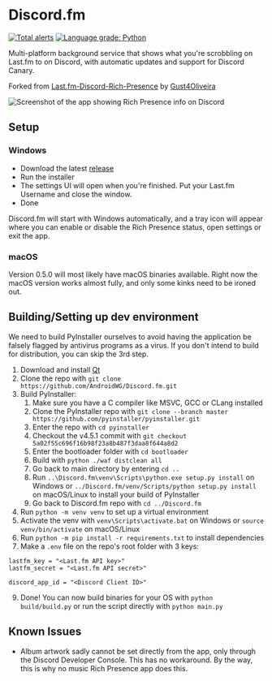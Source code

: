 # Discord.fm
[![Total alerts](https://img.shields.io/lgtm/alerts/g/AndroidWG/Discord.fm.svg?logo=lgtm&logoWidth=18)](https://lgtm.com/projects/g/AndroidWG/Discord.fm/alerts/)
[![Language grade: Python](https://img.shields.io/lgtm/grade/python/g/AndroidWG/Discord.fm.svg?logo=lgtm&logoWidth=18)](https://lgtm.com/projects/g/AndroidWG/Discord.fm/context:python)

Multi-platform background service that shows what you're scrobbling on Last.fm to on Discord, with automatic updates and support for Discord Canary.

Forked from [Last.fm-Discord-Rich-Presence](https://github.com/Gust4Oliveira/Last.fm-Discord-Rich-Presence) by [Gust4Oliveira](https://github.com/Gust4Oliveira)

![Screenshot of the app showing Rich Presence info on Discord](https://i.imgur.com/t4TCs0T.png)

## Setup
### Windows
- Download the latest [release](https://github.com/AndroidWG/Discord.fm/releases/latest)
- Run the installer
- The settings UI will open when you're finished. Put your Last.fm Username and close the window.
- Done

Discord.fm will start with Windows automatically, and a tray icon will appear where you can enable or disable the Rich Presence status, open settings or exit the app.

### macOS
Version 0.5.0 will most likely have macOS binaries available. Right now the macOS version works almost fully, and only some kinks need to be ironed out.

## Building/Setting up dev environment
We need to build PyInstaller ourselves to avoid having the application be falsely flagged by antivirus programs as a virus. If you don't intend to build for distribution, you can skip the 3rd step.

1. Download and install [Qt](https://www.qt.io/download-qt-installer)
2. Clone the repo with `git clone https://github.com/AndroidWG/Discord.fm.git`
3. Build PyInstaller:
    1. Make sure you have a C compiler like MSVC, GCC or CLang installed
    2. Clone the PyInstaller repo with `git clone --branch master https://github.com/pyinstaller/pyinstaller.git`
    3. Enter the repo with `cd pyinstaller`
    4. Checkout the v4.5.1 commit with `git checkout 5a02f55c696f16b98f23a8b487f3daa8f644a8d2`
    5. Enter the bootloader folder with `cd bootloader`
    6. Build with `python ./waf distclean all`
    7. Go back to main directory by entering `cd ..`
    8. Run `..\Discord.fm\venv\Scripts\python.exe setup.py install` on Windows or `../Discord.fm/venv/Scripts/python setup.py install` on macOS/Linux to install your build of PyInstaller
    9. Go back to Discord.fm repo with `cd ../Discord.fm`
4. Run `python -m venv venv` to set up a virtual environment
5. Activate the venv with `venv\Scripts\activate.bat` on Windows or `source venv/bin/activate` on macOS/Linux
6. Run `python -m pip install -r requirements.txt` to install dependencies
7. Make a `.env` file on the repo's root folder with 3 keys:
```
lastfm_key = "<Last.fm API key>"
lastfm_secret = "<Last.fm API secret>"

discord_app_id = "<Discord Client ID>"
```
9. Done! You can now build binaries for your OS with `python build/build.py` or run the script directly with `python main.py`

## Known Issues
- Album artwork sadly cannot be set directly from the app, only through the Discord Developer Console. This has no workaround. By the way, this is why no music Rich Presence app does this.
